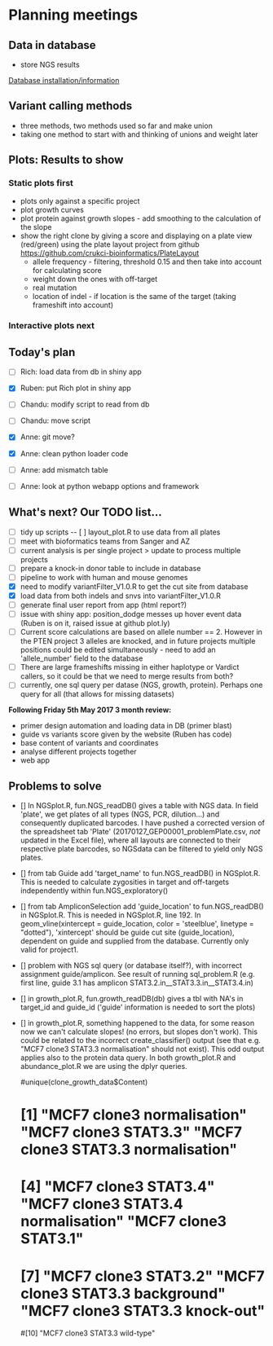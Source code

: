 # Planning meetings

## Data in database
- store NGS results

[Database installation/information](postgres.md)


## Variant calling methods

- three methods, two methods used so far and make union
- taking one method to start with and thinking of unions and weight later

## Plots: Results to show

### Static plots first
- plots only against a specific project
- plot growth curves
- plot protein against growth slopes - add smoothing to the calculation of the slope
- show the right clone by giving a score and displaying on a plate view (red/green) using the plate layout project from github https://github.com/crukci-bioinformatics/PlateLayout
  - allele frequency - filtering, threshold 0.15 and then take into account for calculating score
  - weight down the ones with off-target
  - real mutation
  - location of indel - if location is the same of the target (taking frameshift into account)

### Interactive plots next

## Today's plan
- [ ] Rich: load data from db in shiny app
- [x] Ruben: put Rich plot in shiny app
- [ ] Chandu: modify script to read from db
- [ ] Chandu: move script
- [x] Anne: git move?
- [x] Anne: clean python loader code
- [ ] Anne: add mismatch table
- [ ] Anne: look at python webapp options and framework


## What's next? Our TODO list...
- [ ] tidy up scripts
-- [ ] layout_plot.R to use data from all plates
- [ ] meet with bioformatics teams from Sanger and AZ
- [ ] current analysis is per single project > update to process multiple projects
- [ ] prepare a knock-in donor table to include in database
- [ ] pipeline to work with human and mouse genomes
- [x] need to modify variantFilter_V1.0.R to get the cut site from database
- [x] load data from both indels and snvs into variantFilter_V1.0.R
- [ ] generate final user report from app (html report?)
- [ ] issue with shiny app: position_dodge messes up hover event data (Ruben is on it, raised issue at github plot.ly)
- [ ] Current score calculations are based on allele number == 2. However in the PTEN project 3 alleles are knocked, and in future projects multiple positions could be edited simultaneously - need to add an 'allele_number' field to the database
- [ ] There are large frameshifts missing in either haplotype or Vardict callers, so it could be that we need to merge results from both?
- [ ] currently, one sql query per datase (NGS, growth, protein). Perhaps one query for all (that allows for missing datasets)

**Following Friday 5th May 2017 3 month review:**
- primer design automation and loading data in DB (primer blast)
- guide vs variants score given by the website (Ruben has code)
- base content of variants and coordinates
- analyse different projects together
- web app

## Problems to solve
- [] In NGSplot.R, fun.NGS_readDB() gives a table with NGS data. In field 'plate', we get plates of all types (NGS, PCR, dilution...) and consequently duplicated barcodes. I have pushed a corrected version of the spreadsheet tab 'Plate' (20170127_GEP00001_problemPlate.csv, *not* updated in the Excel file), where all layouts are connected to their respective plate barcodes, so NGSdata can be filtered to yield only NGS plates.
- [] from tab Guide add 'target_name' to fun.NGS_readDB() in NGSplot.R. This is needed to calculate zygosities in target and off-targets independently within fun.NGS_exploratory()
- [] from tab AmpliconSelection add 'guide_location' to fun.NGS_readDB() in NGSplot.R. This is needed in NGSplot.R, line 192. In geom_vline(xintercept = guide_location, color = 'steelblue', linetype = "dotted"), 'xintercept' should be guide cut site (guide_location), dependent on guide and supplied from the database. Currently only valid for project1.
- [] problem with NGS sql query (or database itself?), with incorrect assignment guide/amplicon. See result of running sql_problem.R (e.g. first line, guide 3.1 has amplicon  STAT3.2.in__STAT3.3.in__STAT3.4.in)
- [] in growth_plot.R, fun.growth_readDB(db) gives a tbl with NA's in target_id and guide_id ('guide' information is needed to sort the plots)
- [] in growth_plot.R, something happened to the data, for some reason now we can't calculate slopes! (no errors, but slopes don't work). This could be related to the incorrect create_classifier() output (see that e.g. "MCF7 clone3 STAT3.3 normalisation" should not exist). This odd output applies also to the protein data query. In both growth_plot.R and abundance_plot.R we are using the dplyr queries.

    #unique(clone_growth_data$Content)
    # [1] "MCF7 clone3 normalisation"         "MCF7 clone3 STAT3.3"               "MCF7 clone3 STAT3.3 normalisation"
    # [4] "MCF7 clone3 STAT3.4"               "MCF7 clone3 STAT3.4 normalisation" "MCF7 clone3 STAT3.1"              
    # [7] "MCF7 clone3 STAT3.2"               "MCF7 clone3 STAT3.3 background"    "MCF7 clone3 STAT3.3 knock-out"    
    #[10] "MCF7 clone3 STAT3.3 wild-type"